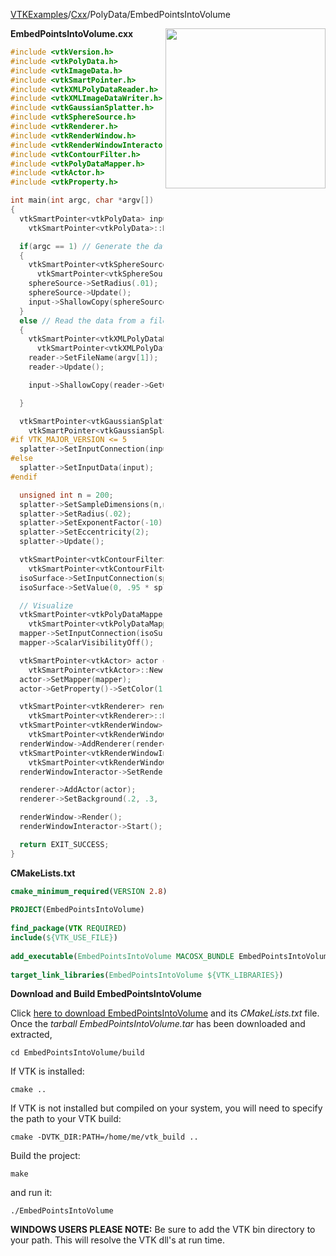 [VTKExamples](/home/)/[Cxx](/Cxx)/PolyData/EmbedPointsIntoVolume

<img align="right" src="https://github.com/lorensen/VTKExamples/blob/gh-pages/Testing/Baseline/PolyData/TestEmbedPointsIntoVolume.png?raw=true" width="256" />

**EmbedPointsIntoVolume.cxx**
```c++
#include <vtkVersion.h>
#include <vtkPolyData.h>
#include <vtkImageData.h>
#include <vtkSmartPointer.h>
#include <vtkXMLPolyDataReader.h>
#include <vtkXMLImageDataWriter.h>
#include <vtkGaussianSplatter.h>
#include <vtkSphereSource.h>
#include <vtkRenderer.h>
#include <vtkRenderWindow.h>
#include <vtkRenderWindowInteractor.h>
#include <vtkContourFilter.h>
#include <vtkPolyDataMapper.h>
#include <vtkActor.h>
#include <vtkProperty.h>

int main(int argc, char *argv[])
{
  vtkSmartPointer<vtkPolyData> input =
    vtkSmartPointer<vtkPolyData>::New();

  if(argc == 1) // Generate the data
  {
    vtkSmartPointer<vtkSphereSource> sphereSource =
      vtkSmartPointer<vtkSphereSource>::New();
    sphereSource->SetRadius(.01);
    sphereSource->Update();
    input->ShallowCopy(sphereSource->GetOutput());
  }
  else // Read the data from a file
  {
    vtkSmartPointer<vtkXMLPolyDataReader> reader =
      vtkSmartPointer<vtkXMLPolyDataReader>::New();
    reader->SetFileName(argv[1]);
    reader->Update();

    input->ShallowCopy(reader->GetOutput());

  }

  vtkSmartPointer<vtkGaussianSplatter> splatter =
    vtkSmartPointer<vtkGaussianSplatter>::New();
#if VTK_MAJOR_VERSION <= 5
  splatter->SetInputConnection(input->GetProducerPort());
#else
  splatter->SetInputData(input);
#endif

  unsigned int n = 200;
  splatter->SetSampleDimensions(n,n,n);
  splatter->SetRadius(.02);
  splatter->SetExponentFactor(-10);
  splatter->SetEccentricity(2);
  splatter->Update();

  vtkSmartPointer<vtkContourFilter> isoSurface =
    vtkSmartPointer<vtkContourFilter>::New();
  isoSurface->SetInputConnection(splatter->GetOutputPort());
  isoSurface->SetValue(0, .95 * splatter->GetRadius());

  // Visualize
  vtkSmartPointer<vtkPolyDataMapper> mapper =
    vtkSmartPointer<vtkPolyDataMapper>::New();
  mapper->SetInputConnection(isoSurface->GetOutputPort());
  mapper->ScalarVisibilityOff();

  vtkSmartPointer<vtkActor> actor =
    vtkSmartPointer<vtkActor>::New();
  actor->SetMapper(mapper);
  actor->GetProperty()->SetColor(1.0, 0.3882, 0.2784);

  vtkSmartPointer<vtkRenderer> renderer =
    vtkSmartPointer<vtkRenderer>::New();
  vtkSmartPointer<vtkRenderWindow> renderWindow =
    vtkSmartPointer<vtkRenderWindow>::New();
  renderWindow->AddRenderer(renderer);
  vtkSmartPointer<vtkRenderWindowInteractor> renderWindowInteractor =
    vtkSmartPointer<vtkRenderWindowInteractor>::New();
  renderWindowInteractor->SetRenderWindow(renderWindow);

  renderer->AddActor(actor);
  renderer->SetBackground(.2, .3, .4);

  renderWindow->Render();
  renderWindowInteractor->Start();

  return EXIT_SUCCESS;
}
```
**CMakeLists.txt**
```cmake
cmake_minimum_required(VERSION 2.8)
 
PROJECT(EmbedPointsIntoVolume)
 
find_package(VTK REQUIRED)
include(${VTK_USE_FILE})
 
add_executable(EmbedPointsIntoVolume MACOSX_BUNDLE EmbedPointsIntoVolume.cxx)
 
target_link_libraries(EmbedPointsIntoVolume ${VTK_LIBRARIES})
```

**Download and Build EmbedPointsIntoVolume**

Click [here to download EmbedPointsIntoVolume](https://github.com/lorensen/VTKWikiExamplesTarballs/raw/master/EmbedPointsIntoVolume.tar) and its *CMakeLists.txt* file.
Once the *tarball EmbedPointsIntoVolume.tar* has been downloaded and extracted,
```
cd EmbedPointsIntoVolume/build 
```
If VTK is installed:
```
cmake ..
```
If VTK is not installed but compiled on your system, you will need to specify the path to your VTK build:
```
cmake -DVTK_DIR:PATH=/home/me/vtk_build ..
```
Build the project:
```
make
```
and run it:
```
./EmbedPointsIntoVolume
```
**WINDOWS USERS PLEASE NOTE:** Be sure to add the VTK bin directory to your path. This will resolve the VTK dll's at run time.

